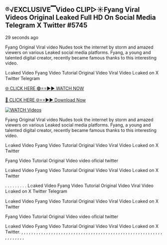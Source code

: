 ## ®️√EXCLUSIVE▔Video CLIP▷☀️Fyang Viral Videos Original Leaked Full HD On Social Media Telegram X Twitter #5745

29 seconds ago

Fyang Original Viral video Nudes took the internet by storm and amazed viewers on various Leaked social media platforms. Fyang, a young and talented digital creator, recently became famous thanks to this interesting video.

L𝚎aked Video Fyang Video Tutorial Original Video Viral Video L𝚎aked on X Twitter Telegram

[🌐 CLICK HERE 🟢==►► WATCH NOW](https://wtach.club/leakvideo/?n=github)

[🔴 CLICK HERE 🌐==►► Download Now](https://wtach.club/leakvideo/?n=github)

[![WATCH Videos](https://i.imgur.com/dJHk4Zq.gif)](https://wtach.club/leakvideo/?n=github)

Fyang Original Viral video Nudes took the internet by storm and amazed viewers on various Leaked social media platforms. Fyang, a young and talented digital creator, recently became famous thanks to this interesting video.

L𝚎aked Video Fyang Video Tutorial Original Video Viral Video L𝚎aked on X Twitter

Fyang Video Tutorial Original Video video oficial twitter

L𝚎aked Video Fyang Video Tutorial Original Video Viral Video L𝚎aked on X Twitter

. . . . . . . . . L𝚎aked Video Fyang Video Tutorial Original Video Viral Video L𝚎aked on X Twitter Telegram

L𝚎aked Video Fyang Video Tutorial Original Video Viral Video L𝚎aked on X Twitter

Fyang Video Tutorial Original Video video oficial twitter

L𝚎aked Video Fyang Video Tutorial Original Video Viral Video L𝚎aked on X Twitter.
,
,
,
,
,
,
,
,
,
,
,
,
,
,
,
,
,
,
,
,
,
,
,
,
,
,
,
,
,
,
,
,
,
,
,
,
,
,
,
,
,
,
,
,
,
,
,
,
,
,
,
,
,
,
,
,
,
,
,
,
,
,
,
,
,